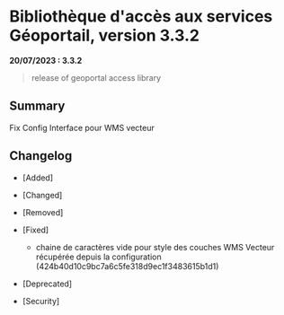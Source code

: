 # Bibliothèque d'accès aux services Géoportail, version 3.3.2

**20/07/2023 : 3.3.2**

> release of geoportal access library

## Summary

Fix Config Interface pour WMS vecteur

## Changelog

* [Added]

* [Changed]

* [Removed]

* [Fixed]

    - chaine de caractères vide pour style des couches WMS Vecteur récupérée depuis la configuration (424b40d10c9bc7a6c5fe318d9ec1f3483615b1d1)

* [Deprecated]

* [Security]

